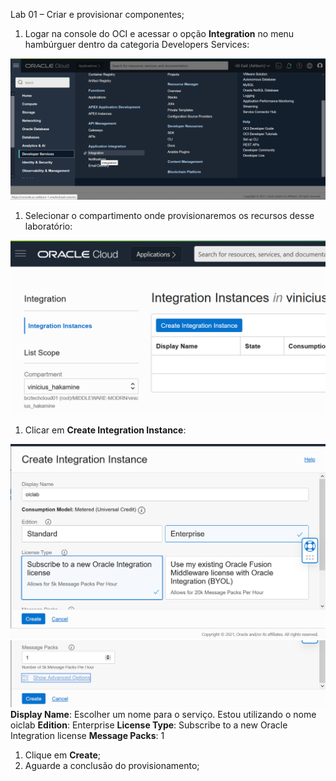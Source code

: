 ﻿Lab 01 – Criar e provisionar componentes;

1. Logar na console do OCI e acessar o opção **Integration** no menu hambúrguer dentro da categoria Developers Services:

![](Aspose.Words.d981bb4f-a7ab-47b9-809e-785d8a17d38f.001.png)

1. Selecionar o compartimento onde provisionaremos os recursos desse laboratório:

![](Aspose.Words.d981bb4f-a7ab-47b9-809e-785d8a17d38f.002.png)

1. Clicar em **Create Integration Instance**:

![](Aspose.Words.d981bb4f-a7ab-47b9-809e-785d8a17d38f.003.png)
![](Aspose.Words.d981bb4f-a7ab-47b9-809e-785d8a17d38f.004.png)
**Display Name**: Escolher um nome para o serviço. Estou utilizando o nome oiclab
**Edition**: Enterprise
**License Type**: Subscribe to a new Oracle Integration license
**Message Packs**: 1

1. Clique em **Create**;
1. Aguarde a conclusão do provisionamento;


